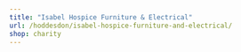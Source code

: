 ```yaml
---
title: "Isabel Hospice Furniture & Electrical"
url: /hoddesdon/isabel-hospice-furniture-and-electrical/
shop: charity
---
```

